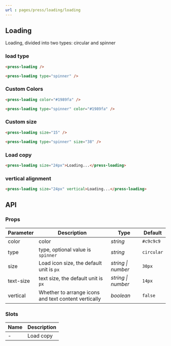 ```yaml
---
url : pages/press/loading/loading
---
```


## Loading 


Loading, divided into two types: circular and spinner


### load type

```html
<press-loading />

<press-loading type="spinner" />
```

### Custom Colors

```html
<press-loading color="#1989fa" />

<press-loading type="spinner" color="#1989fa" />
```

### Custom size

```html
<press-loading size="15" />

<press-loading type="spinner" size="38" />
```

### Load copy

```html
<press-loading size="24px">Loading...</press-loading>
```

### vertical alignment

```html
<press-loading size="24px" vertical>Loading...</press-loading>
```

## API

### Props

| Parameter | Description                                          | Type               | Default    |
| --------- | ---------------------------------------------------- | ------------------ | ---------- |
| color     | color                                                | _string_           | `#c9c9c9`  |
| type      | type, optional value is `spinner`                    | _string_           | `circular` |
| size      | Load icon size, the default unit is `px`             | _string \| number_ | `30px`     |
| text-size | text size, the default unit is `px`                  | _string \| number_ | `14px`     |
| vertical  | Whether to arrange icons and text content vertically | _boolean_          | `false`    |

### Slots

| Name | Description |
| ---- | ----------- |
| -    | Load copy   |
